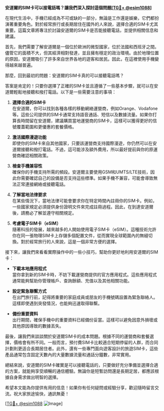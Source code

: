 **安道爾的SIM卡可以接電話嗎？讓我們深入探討這個問題[[TG💪+ @esim1088](https://t.me/s/esim1088)]**

在現代生活中，手機已經成為不可或缺的一部分，無論是工作還是娛樂，它們都扮演著重要角色。對於經常旅行或長期居住在國外的人來說，選擇合適的SIM卡尤其重要。這篇文章將專注於討論安道爾的SIM卡是否能接聽電話，並提供相關信息和建議。

首先，我們需要了解安道爾是一個位於歐洲的微型國家，位於法國和西班牙之間。儘管它的面積不大，但其經濟相對發達，並且擁有穩定的政治環境。由於地理位置的原因，安道爾吸引了許多來自世界各地的遊客和居民。因此，在這裡使用手機變得越來越普遍。

那麼，回到最初的問題：安道爾的SIM卡真的可以接聽電話嗎？

答案是肯定的！只要你選擇了正確的SIM卡並且遵循了一些基本步驟，就可以在安道爾輕鬆地接聽和撥打電話。以下是一些需要注意的事項：

1. **選擇合適的SIM卡**  
   在安道爾，你可以找到各種各樣的移動網絡運營商，例如Orange、Vodafone等。這些公司提供的SIM卡通常支持語音通話、短信以及數據流量。如果你打算長時間留在安道爾，建議購買當地運營商的SIM卡，這樣可以獲得更好的信號覆蓋範圍和更優惠的套餐價格。

2. **激活國際漫遊功能**  
   即使你的SIM卡來自其他國家，只要該運營商支持國際漫遊，你仍然可以在安道爾接聽和撥打電話。不過，這可能涉及額外費用，所以最好提前與你的原運營商確認相關政策。

3. **檢查手機兼容性**  
   確保你的手機支持所需的頻段。安道爾主要使用GSM和UMTS/LTE技術，因此你需要確認自己的設備是否支持這些標準。如果手機不兼容，可能會導致無法正常連接網絡或接聽電話。

4. **了解當地法律要求**  
   在某些情況下，當地法律可能會要求你在特定時間內註冊你的SIM卡。例如，一些國家規定必須提供身份證明文件來完成註冊過程。因此，在到達安道爾後，請務必了解並遵守相關規定。

5. **考慮電子SIM卡（eSIM）**  
   隨著科技的發展，越來越多的人開始使用電子SIM卡（eSIM）。這種技術允許你在同一張物理SIM卡上存儲多個配置文件，從而實現全球範圍內的無縫切換。對於經常旅行的人來說，這是一個非常方便的選擇。

接下來，讓我們來看看實際操作中的一些小技巧，幫助你更好地利用安道爾的SIM卡：

- **下載本地應用程式**  
  當你拿到新的SIM卡時，不妨下載運營商提供的官方應用程式。這些應用程式通常能夠幫助你管理帳戶、查詢餘額、充值以及其他相關功能。

- **設定緊急聯繫方式**  
  在出門旅行前，記得將重要的家庭成員或朋友的手機號碼設置為緊急聯絡人。這樣即使遇到突發情況，也能夠迅速取得聯繫。

- **備份重要資料**  
  出行期間，確保手機中的重要資料已經備份妥當。這樣可以避免因意外損壞或其他原因導致的數據丟失。

最後，讓我們來談談關於安道爾SIM卡的成本問題。根據不同的運營商和套餐選擇，價格會有所不同。一般而言，預付費SIM卡比較適合短期停留的人群，而合同計劃則更适合長期居住者。此外，還有一些專門面向遊客設計的旅遊SIM卡，這些產品通常包含固定天數內的大量數據流量和通話分鐘數，非常實用。

總結來說，安道爾的SIM卡確實是可以接聽電話的，只要做好充分準備並選擇合適的方案，就能夠享受順暢的通信體驗。無論你是短暫訪問還是長期定居，都應該根據自身需求做出明智的選擇。

希望本文能為你提供有用的信息！如果你有任何疑問或經驗分享，歡迎隨時留言交流。祝大家旅途愉快，通訊無憂！

[[TG💪+ @esim1088](https://t.me/s/esim1088) ![Image](https://i.postimg.cc/4NQfJmqS/Snipaste-2025-05-13-00-14-12.png)]